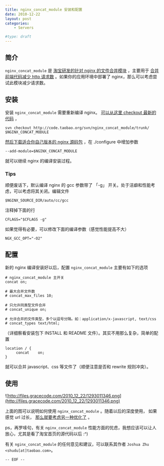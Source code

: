 ```yaml
---
title: nginx_concat_module 安装和配置
date: 2010-12-22
layout: post
categories:
    - Servers

#type: draft
---
```


## 简介

`nginx_concat_module` 是 [淘宝研发的针对 nginx 的文件合并模块](http://code.taobao.org/project/view/59/) ，主要用于 [合并前端代码减少 http 请求数](http://www.dbanotes.net/web-performance.html) 。如果你的应用环境中部署了 nginx，那么可以考虑尝试此模块减少请求数。


## 安装

安装 `nginx_concat_module` 需要重新编译 nginx。 [可以从这里 checkout 最新的代码](http://code.taobao.org/project/view/59/) ，

    svn checkout http://code.taobao.org/svn/nginx_concat_module/trunk/ $NGINX_CONCAT_MODULE

 [然后下载适合你自己版本的 nginx 源码包](http://nginx.org/en/download.html) ，在 ./configure 中增加参数

    --add-module=$NGINX_CONCAT_MODULE

就可以继续 nginx 的编译安装过程。


### Tips

顺便废话下，默认编译 nginx 的 gcc 参数带了 「-g」 开关。处于洁癖和性能考虑，可以考虑将其关闭。编辑文件

    $NGINX_SOURCE_DIR/auto/cc/gcc

注释掉下面的行

    CFLAGS="$CFLAGS -g"

如果觉得有必要，可以修改下面的编译参数（感觉性能提高不大）

    NGX_GCC_OPT="-O2"


## 配置

新的 nginx 编译安装好以后，配置 `nginx_concat_module` 主要有如下的选项

```
# nginx_concat_module 主开关
concat on;

# 最大合并文件数
# concat_max_files 10;

# 只允许同类型文件合并
# concat_unique on;

# 允许合并的文件类型，多个以逗号分隔。如：application/x-javascript, text/css
# concat_types text/html;
```

（详细察看安装包下 INSTALL 和 README 文件）。其实不用那么复杂，简单的配置

```
location / {
     concat    on;
}
```

就可以合并 javascript、css 等文件了（顺便注意是否和 rewrite 规则冲突）。


## 使用

![http://files.gracecode.com/2010_12_22/1293011346.png](http://files.gracecode.com/2010_12_22/1293011346.png)

上面的图可以说明如何使用 `nginx_concat_module` 。随着以后的深度使用， 如果感觉 url 过长， [那么就要考虑另一种优化了](http://blog.csdn.net/aimingoo/archive/2010/12/17/6081964.aspx) 。

ps，再罗嗦句，有关 `nginx_concat_module` 性能方面的忧虑，我想应该可以让人放心，尤其是看了淘宝首页的源代码以后 :^)

有关 `nginx_concat_module` 的任何意见和建议，可以联系其作者 `Joshua Zhu <shudu[at]taobao.com>`。

`-- EOF --`

